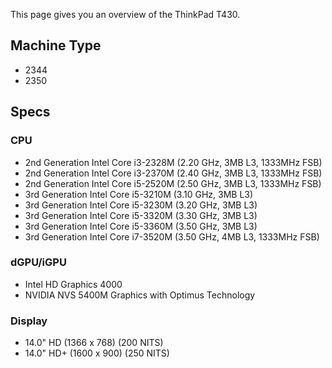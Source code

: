<!-- TITLE: ThinkPad T430 -->
<!-- SUBTITLE: A quick summary of ThinkPad T430 -->

This page gives you an overview of the ThinkPad T430.

## Machine Type

* 2344
* 2350

## Specs

### CPU

* 2nd Generation Intel Core i3-2328M (2.20 GHz, 3MB L3, 1333MHz FSB)
* 2nd Generation Intel Core i3-2370M (2.40 GHz, 3MB L3, 1333MHz FSB)
* 2nd Generation Intel Core i5-2520M (2.50 GHz, 3MB L3, 1333MHz FSB)
* 3rd Generation Intel Core i5-3210M (3.10 GHz, 3MB L3)
* 3rd Generation Intel Core i5-3230M (3.20 GHz, 3MB L3)
* 3rd Generation Intel Core i5-3320M (3.30 GHz, 3MB L3)
* 3rd Generation Intel Core i5-3360M (3.50 GHz, 3MB L3)
* 3rd Generation Intel Core i7-3520M (3.50 GHz, 4MB L3, 1333MHz FSB)

### dGPU/iGPU

* Intel HD Graphics 4000
* NVIDIA NVS 5400M Graphics with Optimus Technology

### Display

* 14.0" HD (1366 x 768) (200 NITS)
* 14.0" HD+ (1600 x 900) (250 NITS)





